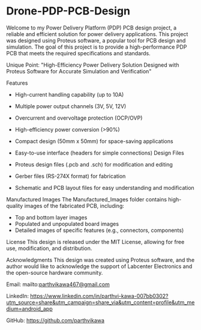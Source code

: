 # Drone-PDP-PCB-Design
Welcome to my Power Delivery Platform (PDP) PCB design project, a reliable and efficient solution for power delivery applications. This project was designed using Proteus software, a popular tool for PCB design and simulation. The goal of this project is to provide a high-performance PDP PCB that meets the required specifications and standards.

Unique Point: "High-Efficiency Power Delivery Solution Designed with Proteus Software for Accurate Simulation and Verification"

Features

- High-current handling capability (up to 10A)
- Multiple power output channels (3V, 5V, 12V)
- Overcurrent and overvoltage protection (OCP/OVP)
- High-efficiency power conversion (>90%)
- Compact design (50mm x 50mm) for space-saving applications
- Easy-to-use interface (headers for simple connections)
Design Files

- Proteus design files (.pcb and .sch) for modification and editing
- Gerber files (RS-274X format) for fabrication
- Schematic and PCB layout files for easy understanding and modification

Manufactured Images
The Manufactured_Images folder contains high-quality images of the fabricated PCB, including:

- Top and bottom layer images
- Populated and unpopulated board images
- Detailed images of specific features (e.g., connectors, components)

License
This design is released under the MIT License, allowing for free use, modification, and distribution.

Acknowledgments
This design was created using Proteus software, and the author would like to acknowledge the support of Labcenter Electronics and the open-source hardware community.

Email: mailto:parthvikawa467@gmail.com

LinkedIn: https://www.linkedin.com/in/parthvi-kawa-007bb0302?utm_source=share&utm_campaign=share_via&utm_content=profile&utm_medium=android_app

GitHub: https://github.com/parthvikawa
